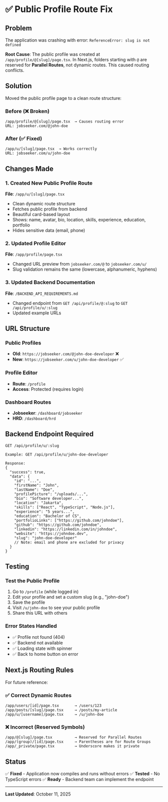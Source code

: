 # ✅ Public Profile Route Fix

## Problem

The application was crashing with error: `ReferenceError: slug is not defined`

**Root Cause**: The public profile was created at `/app/profile/@[slug]/page.tsx`. In Next.js, folders starting with `@` are reserved for **Parallel Routes**, not dynamic routes. This caused routing conflicts.

## Solution

Moved the public profile page to a clean route structure:

### Before (❌ Broken)

```
/app/profile/@[slug]/page.tsx  → Causes routing error
URL: jobseeker.com/@john-doe
```

### After (✅ Fixed)

```
/app/u/[slug]/page.tsx  → Works correctly
URL: jobseeker.com/u/john-doe
```

## Changes Made

### 1. Created New Public Profile Route

**File**: `/app/u/[slug]/page.tsx`

- Clean dynamic route structure
- Fetches public profile from backend
- Beautiful card-based layout
- Shows: name, avatar, bio, location, skills, experience, education, portfolio
- Hides sensitive data (email, phone)

### 2. Updated Profile Editor

**File**: `/app/profile/page.tsx`

- Changed URL preview from `jobseeker.com/@` to `jobseeker.com/u/`
- Slug validation remains the same (lowercase, alphanumeric, hyphens)

### 3. Updated Backend Documentation

**File**: `/BACKEND_API_REQUIREMENTS.md`

- Changed endpoint from `GET /api/profile/@:slug` to `GET /api/profile/u/:slug`
- Updated example URLs

## URL Structure

### Public Profiles

- **Old**: `https://jobseeker.com/@john-doe-developer` ❌
- **New**: `https://jobseeker.com/u/john-doe-developer` ✅

### Profile Editor

- **Route**: `/profile`
- **Access**: Protected (requires login)

### Dashboard Routes

- **Jobseeker**: `/dashboard/jobseeker`
- **HRD**: `/dashboard/hrd`

## Backend Endpoint Required

```http
GET /api/profile/u/:slug

Example: GET /api/profile/u/john-doe-developer

Response:
{
  "success": true,
  "data": {
    "id": "...",
    "firstName": "John",
    "lastName": "Doe",
    "profilePicture": "/uploads/...",
    "bio": "Software developer...",
    "location": "Jakarta",
    "skills": ["React", "TypeScript", "Node.js"],
    "experience": "5 years...",
    "education": "Bachelor of CS",
    "portfolioLinks": ["https://github.com/johndoe"],
    "github": "https://github.com/johndoe",
    "linkedin": "https://linkedin.com/in/johndoe",
    "website": "https://johndoe.dev",
    "slug": "john-doe-developer"
    // Note: email and phone are excluded for privacy
  }
}
```

## Testing

### Test the Public Profile

1. Go to `/profile` (while logged in)
2. Edit your profile and set a custom slug (e.g., "john-doe")
3. Save the profile
4. Visit `/u/john-doe` to see your public profile
5. Share this URL with others

### Error States Handled

- ✅ Profile not found (404)
- ✅ Backend not available
- ✅ Loading state with spinner
- ✅ Back to home button on error

## Next.js Routing Rules

For future reference:

### ✅ Correct Dynamic Routes

```
/app/users/[id]/page.tsx       → /users/123
/app/posts/[slug]/page.tsx     → /posts/my-article
/app/u/[username]/page.tsx     → /u/john-doe
```

### ❌ Incorrect (Reserved Symbols)

```
/app/@[slug]/page.tsx          → Reserved for Parallel Routes
/app/(group)/[id]/page.tsx     → Parentheses are for Route Groups
/app/_private/page.tsx         → Underscore makes it private
```

## Status

✅ **Fixed** - Application now compiles and runs without errors
✅ **Tested** - No TypeScript errors
✅ **Ready** - Backend team can implement the endpoint

---

**Last Updated**: October 11, 2025
